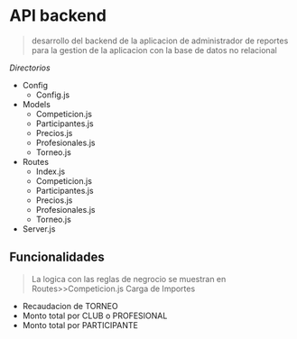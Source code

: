 # API backend 

> desarrollo del backend de la aplicacion de administrador de reportes para la gestion de la aplicacion con la base de datos no relacional

_Directorios_

* Config
    * Config.js
* Models
    * Competicion.js
    * Participantes.js
    * Precios.js
    * Profesionales.js
    * Torneo.js
* Routes
    * Index.js
    * Competicion.js
    * Participantes.js
    * Precios.js
    * Profesionales.js
    * Torneo.js    
* Server.js


## Funcionalidades 

> La logica con las reglas de negrocio se muestran en Routes>>Competicion.js
> Carga de Importes
* Recaudacion de TORNEO 
* Monto total por CLUB o PROFESIONAL
* Monto total por PARTICIPANTE
